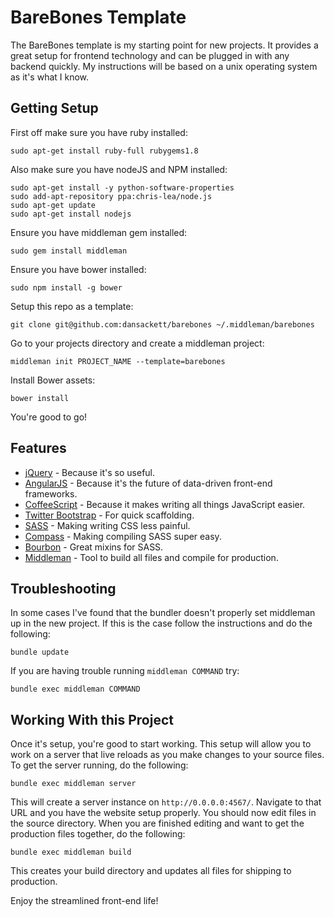 BareBones Template
==================

The BareBones template is my starting point for new projects. It provides a
great setup for frontend technology and can be plugged in with any backend
quickly. My instructions will be based on a unix operating system as it's what
I know.

Getting Setup
-------------

First off make sure you have ruby installed:

    sudo apt-get install ruby-full rubygems1.8

Also make sure you have nodeJS and NPM installed:

    sudo apt-get install -y python-software-properties
    sudo add-apt-repository ppa:chris-lea/node.js
    sudo apt-get update
    sudo apt-get install nodejs

Ensure you have middleman gem installed:

    sudo gem install middleman

Ensure you have bower installed:

    sudo npm install -g bower

Setup this repo as a template:

    git clone git@github.com:dansackett/barebones ~/.middleman/barebones

Go to your projects directory and create a middleman project:

    middleman init PROJECT_NAME --template=barebones

Install Bower assets:

    bower install

You're good to go!

Features
--------

* [jQuery](http://jquery.com/) - Because it's so useful.
* [AngularJS](https://angularjs.org/) - Because it's the future of data-driven
  front-end frameworks.
* [CoffeeScript](http://coffeescript.org/) - Because it makes writing all
  things JavaScript easier.
* [Twitter Bootstrap](http://getbootstrap.com) - For quick scaffolding.
* [SASS](http://sass-lang.com/) - Making writing CSS less painful.
* [Compass](http://compass-style.org/) - Making compiling SASS super easy.
* [Bourbon](http://bourbon.io/) - Great mixins for SASS.
* [Middleman](http://middlemanapp.com/) - Tool to build all files and compile
  for production.

Troubleshooting
---------------

In some cases I've found that the bundler doesn't properly set middleman up in
the new project. If this is the case follow the instructions and do the
following:

    bundle update

If you are having trouble running `middleman COMMAND` try:

    bundle exec middleman COMMAND

Working With this Project
-------------------------

Once it's setup, you're good to start working. This setup will allow you to
work on a server that live reloads as you make changes to your source files.
To get the server running, do the following:

    bundle exec middleman server

This will create a server instance on `http://0.0.0.0:4567/`. Navigate to that
URL and you have the website setup properly. You should now edit files in the
source directory. When you are finished editing and want to get the production
files together, do the following:

    bundle exec middleman build

This creates your build directory and updates all files for shipping to
production.

Enjoy the streamlined front-end life!
